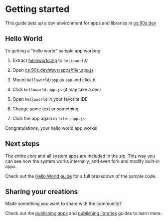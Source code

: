 # Getting started

This guide sets up a dev environment for
apps and libraries in [os.90s.dev](/os/)


## Hello World

To getting a "hello world" sample app working:

1. Extract [helloworld.zip](/os/helloworld.zip) to `helloworld/`

2. Open [os.90s.dev/#sys/apps/filer.app.js](/os/#sys/apps/filer.app.js)

3. Mount `helloworld/app` as `app` and click it

4. Click `helloworld.app.js` (it may take a sec)

5. Open `helloworld` in your favorite IDE

6. Change some text or something

7. Click the app again in `filer.app.js`

Congratulations, your hello world app works!

## Next steps

The entire core and all system apps are included in
the zip. This way you can see how the system works
internally, and even fork and modify built-in apps.

Check out the [Hello World guide](hello-world.md#hello-world-tour)
for a full breakdown of the sample code.


## Sharing your creations

Made something you want to share with the community?

Check out the [publishing apps](../collaboration/publishing-apps.md#publishing-apps)
and [publishing libraries](../collaboration/publishing-libs.md#publishing-libraries)
guides to learn more.
